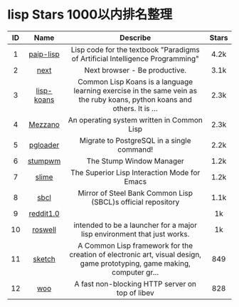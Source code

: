 
# lisp  Stars 1000以内排名整理

|ID|Name|Describe|Stars|
|:---:|:---:|:---:|:---:|
|1|[paip-lisp](https://github.com/norvig/paip-lisp)|Lisp code for the textbook "Paradigms of Artificial Intelligence Programming"|4.2k
|2|[next](https://github.com/atlas-engineer/next)|Next browser - Be productive.|3.1k
|3|[lisp-koans](https://github.com/google/lisp-koans)|Common Lisp Koans is a language learning exercise in the same vein as the ruby koans, python koans and others. It is …|2.3k
|4|[Mezzano](https://github.com/froggey/Mezzano)|An operating system written in Common Lisp|2.3k
|5|[pgloader](https://github.com/dimitri/pgloader)|Migrate to PostgreSQL in a single command!|2.2k
|6|[stumpwm](https://github.com/stumpwm/stumpwm)|The Stump Window Manager|1.2k
|7|[slime](https://github.com/slime/slime)|The Superior Lisp Interaction Mode for Emacs|1.2k
|8|[sbcl](https://github.com/sbcl/sbcl)|Mirror of Steel Bank Common Lisp (SBCL)s official repository|1.1k
|9|[reddit1.0](https://github.com/reddit-archive/reddit1.0)||1k
|10|[roswell](https://github.com/roswell/roswell)|intended to be a launcher for a major lisp environment that just works.|1k
|11|[sketch](https://github.com/vydd/sketch)|A Common Lisp framework for the creation of electronic art, visual design, game prototyping, game making, computer gr…|849
|12|[woo](https://github.com/fukamachi/woo)|A fast non-blocking HTTP server on top of libev|828
